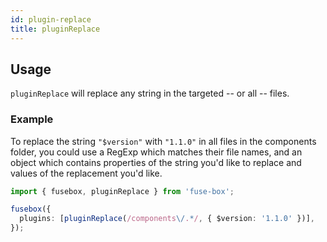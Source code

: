 ```yaml
---
id: plugin-replace
title: pluginReplace
---
```


## Usage

`pluginReplace` will replace any string in the targeted -- or all -- files.


### Example

To replace the string `"$version"` with `"1.1.0"` in all files in the components folder, you could use a RegExp which matches their file names, and an object which contains properties of the string you'd like to replace and values of the replacement you'd like.

```ts
import { fusebox, pluginReplace } from 'fuse-box';

fusebox({
  plugins: [pluginReplace(/components\/.*/, { $version: '1.1.0' })],
});
```

